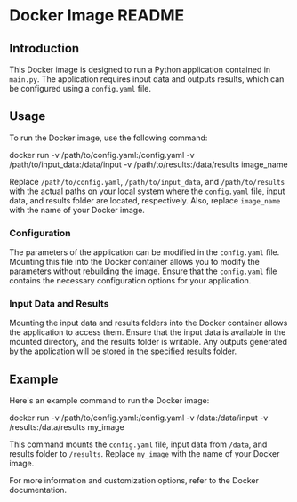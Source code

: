 # Docker Image README

## Introduction
This Docker image is designed to run a Python application contained in `main.py`. The application requires input data and outputs results, which can be configured using a `config.yaml` file.

## Usage
To run the Docker image, use the following command:

docker run -v /path/to/config.yaml:/config.yaml -v /path/to/input_data:/data/input -v /path/to/results:/data/results image_name


Replace `/path/to/config.yaml`, `/path/to/input_data`, and `/path/to/results` with the actual paths on your local system where the `config.yaml` file, input data, and results folder are located, respectively. Also, replace `image_name` with the name of your Docker image.

### Configuration
The parameters of the application can be modified in the `config.yaml` file. Mounting this file into the Docker container allows you to modify the parameters without rebuilding the image. Ensure that the `config.yaml` file contains the necessary configuration options for your application.

### Input Data and Results
Mounting the input data and results folders into the Docker container allows the application to access them. Ensure that the input data is available in the mounted directory, and the results folder is writable. Any outputs generated by the application will be stored in the specified results folder.

## Example
Here's an example command to run the Docker image:


docker run -v /path/to/config.yaml:/config.yaml -v /data:/data/input -v /results:/data/results my_image


This command mounts the `config.yaml` file, input data from `/data`, and results folder to `/results`. Replace `my_image` with the name of your Docker image.

For more information and customization options, refer to the Docker documentation.

